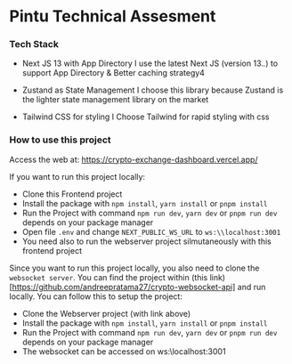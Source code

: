 # Pintu Technical Assesment

### Tech Stack
- Next JS 13 with App Directory
I use the latest Next JS (version 13.*.*) to support App Directory & Better caching strategy4

- Zustand as State Management
I choose this library because Zustand is the lighter state management library on the market

- Tailwind CSS for styling
I Choose Tailwind for rapid styling with css

### How to use this project

Access the web at: https://crypto-exchange-dashboard.vercel.app/

If you want to run this project locally:
- Clone this Frontend project
- Install the package with `npm install`, `yarn install` or `pnpm install`
- Run the Project with command `npm run dev`, `yarn dev` or `pnpm run dev` depends on your package manager
- Open file `.env` and change `NEXT_PUBLIC_WS_URL` to `ws:\\localhost:3001`
- You need also to run the webserver project silmutaneously with this frontend project

Since you want to run this project locally, you also need to clone the `websocket server`. You can find the project within (this link)[https://github.com/andreepratama27/crypto-websocket-api] and run locally. You can follow this to setup the project:

- Clone the Webserver project (with link above)
- Install the package with `npm install`, `yarn install` or `pnpm install`
- Run the Project with command `npm run dev`, `yarn dev` or `pnpm run dev` depends on your package manager
- The websocket can be accessed on ws:\\localhost:3001